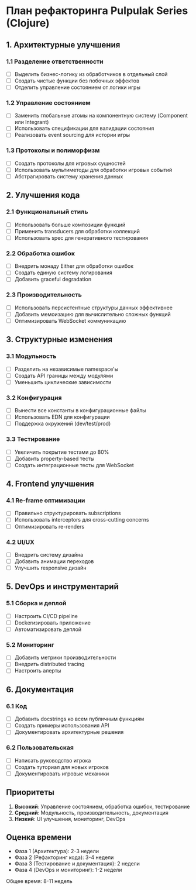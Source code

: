 # План рефакторинга Pulpulak Series (Clojure)

## 1. Архитектурные улучшения

### 1.1 Разделение ответственности
- [ ] Выделить бизнес-логику из обработчиков в отдельный слой
- [ ] Создать чистые функции без побочных эффектов
- [ ] Отделить управление состоянием от логики игры

### 1.2 Управление состоянием
- [ ] Заменить глобальные атомы на компонентную систему (Component или Integrant)
- [ ] Использовать спецификации для валидации состояния
- [ ] Реализовать event sourcing для истории игры

### 1.3 Протоколы и полиморфизм
- [ ] Создать протоколы для игровых сущностей
- [ ] Использовать мультиметоды для обработки игровых событий
- [ ] Абстрагировать систему хранения данных

## 2. Улучшения кода

### 2.1 Функциональный стиль
- [ ] Использовать больше композиции функций
- [ ] Применить transducers для обработки коллекций
- [ ] Использовать spec для генеративного тестирования

### 2.2 Обработка ошибок
- [ ] Внедрить монаду Either для обработки ошибок
- [ ] Создать единую систему логирования
- [ ] Добавить graceful degradation

### 2.3 Производительность
- [ ] Использовать персистентные структуры данных эффективнее
- [ ] Добавить мемоизацию для вычислительно сложных функций
- [ ] Оптимизировать WebSocket коммуникацию

## 3. Структурные изменения

### 3.1 Модульность
- [ ] Разделить на независимые namespace'ы
- [ ] Создать API границы между модулями
- [ ] Уменьшить циклические зависимости

### 3.2 Конфигурация
- [ ] Вынести все константы в конфигурационные файлы
- [ ] Использовать EDN для конфигурации
- [ ] Поддержка окружений (dev/test/prod)

### 3.3 Тестирование
- [ ] Увеличить покрытие тестами до 80%
- [ ] Добавить property-based тесты
- [ ] Создать интеграционные тесты для WebSocket

## 4. Frontend улучшения

### 4.1 Re-frame оптимизации
- [ ] Правильно структурировать subscriptions
- [ ] Использовать interceptors для cross-cutting concerns
- [ ] Оптимизировать re-renders

### 4.2 UI/UX
- [ ] Внедрить систему дизайна
- [ ] Добавить анимации переходов
- [ ] Улучшить responsive дизайн

## 5. DevOps и инструментарий

### 5.1 Сборка и деплой
- [ ] Настроить CI/CD pipeline
- [ ] Dockerизировать приложение
- [ ] Автоматизировать деплой

### 5.2 Мониторинг
- [ ] Добавить метрики производительности
- [ ] Внедрить distributed tracing
- [ ] Настроить алерты

## 6. Документация

### 6.1 Код
- [ ] Добавить docstrings ко всем публичным функциям
- [ ] Создать примеры использования API
- [ ] Документировать архитектурные решения

### 6.2 Пользовательская
- [ ] Написать руководство игрока
- [ ] Создать туториал для новых игроков
- [ ] Документировать игровые механики

## Приоритеты

1. **Высокий**: Управление состоянием, обработка ошибок, тестирование
2. **Средний**: Модульность, производительность, документация
3. **Низкий**: UI улучшения, мониторинг, DevOps

## Оценка времени

- Фаза 1 (Архитектура): 2-3 недели
- Фаза 2 (Рефакторинг кода): 3-4 недели
- Фаза 3 (Тестирование и документация): 2 недели
- Фаза 4 (DevOps и мониторинг): 1-2 недели

Общее время: 8-11 недель